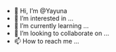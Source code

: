 - 👋 Hi, I’m @Yayuna
- 👀 I’m interested in ...
- 🌱 I’m currently learning ...
- 💞️ I’m looking to collaborate on ...
- 📫 How to reach me ...

<!---
Yayuna/Yayuna is a ✨ special ✨ repository because its `README.md` (this file) appears on your GitHub profile.
You can click the Preview link to take a look at your changes.
--->
